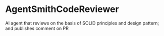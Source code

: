 # AgentSmithCodeReviewer
AI agent that reviews on the basis of SOLID principles and design pattern; and publishes comment on PR 
